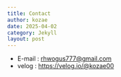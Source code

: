 ```yaml
---
title: Contact
author: kozae
date: 2025-04-02
category: Jekyll
layout: post
---
```


- E-mail : rhwogus777@gmail.com
- velog : https://velog.io/@kozae00